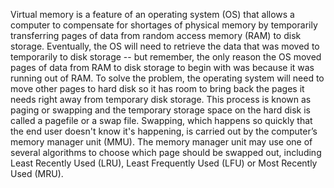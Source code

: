 Virtual memory is a feature of an operating system (OS) that allows a computer to compensate for shortages of physical memory by temporarily transferring pages of data from random access memory (RAM) to disk storage.
Eventually, the OS will need to retrieve the data that was moved to temporarily to disk storage -- but remember, the only reason the OS moved pages of data from RAM to disk storage to begin with was because it was running out of RAM. To solve the problem, the operating system will need to move other pages to hard disk so it has room to bring back the pages it needs right away from temporary disk storage. This process is known as paging or swapping and the temporary storage space on the hard disk is called a pagefile or a swap file.
Swapping, which happens so quickly that the end user doesn't know it's happening, is carried out by the computer’s memory manager unit (MMU). The memory manager unit may use one of several algorithms to choose which page should be swapped out, including Least Recently Used (LRU), Least Frequently Used (LFU) or Most Recently Used (MRU).
